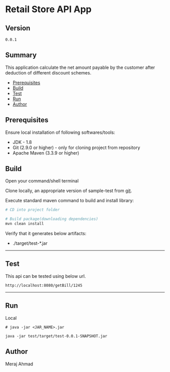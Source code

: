 # Retail Store API App #

## Version ##

`0.0.1`

## Summary ##

This application calculate the net amount payable by the customer after deduction of different discount schemes.

* [Prerequisites](#markdown-header-prerequisites)
* [Build](#markdown-header-build)
* [Test](#markdown-header-test)
* [Run](#markdown-header-run)
* [Author](#markdown-header-author)

## Prerequisites ##

Ensure local installation of following softwares/tools:

* JDK - 1.8
* Git (2.9.0 or higher) - only for cloning project from repository
* Apache Maven (3.3.9 or higher)


## Build

Open your command/shell terminal

Clone locally, an appropriate version of sample-test from [git](https://github.com/sammeraj1/xebia_test).

Execute standard maven command to build and install library:

~~~bash
# CD into project folder

# Build package(downloading dependencies)
mvn clean install
~~~
Verify that it generates below artifacts:

* ./target/test-*.jar

---

## Test

This api can be tested using below url.

`http://localhost:8080/getBill/1245`


---

## Run

Local

```
# java -jar <JAR_NAME>.jar

java -jar test/target/test-0.0.1-SNAPSHOT.jar

```

## Author ##

Meraj Ahmad
